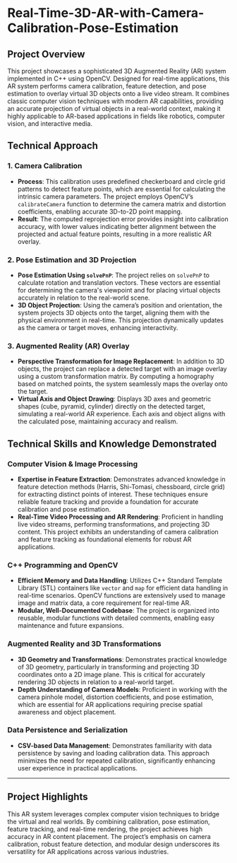 # Real-Time-3D-AR-with-Camera-Calibration-Pose-Estimation

## **Project Overview**
This project showcases a sophisticated 3D Augmented Reality (AR) system implemented in C++ using OpenCV. Designed for real-time applications, this AR system performs camera calibration, feature detection, and pose estimation to overlay virtual 3D objects onto a live video stream. It combines classic computer vision techniques with modern AR capabilities, providing an accurate projection of virtual objects in a real-world context, making it highly applicable to AR-based applications in fields like robotics, computer vision, and interactive media.

## **Technical Approach**

### 1. **Camera Calibration**
   - **Process**: This calibration uses predefined checkerboard and circle grid patterns to detect feature points, which are essential for calculating the intrinsic camera parameters. The project employs OpenCV’s `calibrateCamera` function to determine the camera matrix and distortion coefficients, enabling accurate 3D-to-2D point mapping.
   - **Result**: The computed reprojection error provides insight into calibration accuracy, with lower values indicating better alignment between the projected and actual feature points, resulting in a more realistic AR overlay.

### 2. **Pose Estimation and 3D Projection**
   - **Pose Estimation Using `solvePnP`**: The project relies on `solvePnP` to calculate rotation and translation vectors. These vectors are essential for determining the camera's viewpoint and for placing virtual objects accurately in relation to the real-world scene.
   - **3D Object Projection**: Using the camera’s position and orientation, the system projects 3D objects onto the target, aligning them with the physical environment in real-time. This projection dynamically updates as the camera or target moves, enhancing interactivity.

### 3. **Augmented Reality (AR) Overlay**
   - **Perspective Transformation for Image Replacement**: In addition to 3D objects, the project can replace a detected target with an image overlay using a custom transformation matrix. By computing a homography based on matched points, the system seamlessly maps the overlay onto the target.
   - **Virtual Axis and Object Drawing**: Displays 3D axes and geometric shapes (cube, pyramid, cylinder) directly on the detected target, simulating a real-world AR experience. Each axis and object aligns with the calculated pose, maintaining accuracy and realism.

## **Technical Skills and Knowledge Demonstrated**

### **Computer Vision & Image Processing**
   - **Expertise in Feature Extraction**: Demonstrates advanced knowledge in feature detection methods (Harris, Shi-Tomasi, chessboard, circle grid) for extracting distinct points of interest. These techniques ensure reliable feature tracking and provide a foundation for accurate calibration and pose estimation.
   - **Real-Time Video Processing and AR Rendering**: Proficient in handling live video streams, performing transformations, and projecting 3D content. This project exhibits an understanding of camera calibration and feature tracking as foundational elements for robust AR applications.

### **C++ Programming and OpenCV**
   - **Efficient Memory and Data Handling**: Utilizes C++ Standard Template Library (STL) containers like `vector` and `map` for efficient data handling in real-time scenarios. OpenCV functions are extensively used to manage image and matrix data, a core requirement for real-time AR.
   - **Modular, Well-Documented Codebase**: The project is organized into reusable, modular functions with detailed comments, enabling easy maintenance and future expansions.

### **Augmented Reality and 3D Transformations**
   - **3D Geometry and Transformations**: Demonstrates practical knowledge of 3D geometry, particularly in transforming and projecting 3D coordinates onto a 2D image plane. This is critical for accurately rendering 3D objects in relation to a real-world target.
   - **Depth Understanding of Camera Models**: Proficient in working with the camera pinhole model, distortion coefficients, and pose estimation, which are essential for AR applications requiring precise spatial awareness and object placement.

### **Data Persistence and Serialization**
   - **CSV-based Data Management**: Demonstrates familiarity with data persistence by saving and loading calibration data. This approach minimizes the need for repeated calibration, significantly enhancing user experience in practical applications.

---

## **Project Highlights**
This AR system leverages complex computer vision techniques to bridge the virtual and real worlds. By combining calibration, pose estimation, feature tracking, and real-time rendering, the project achieves high accuracy in AR content placement. The project’s emphasis on camera calibration, robust feature detection, and modular design underscores its versatility for AR applications across various industries.


